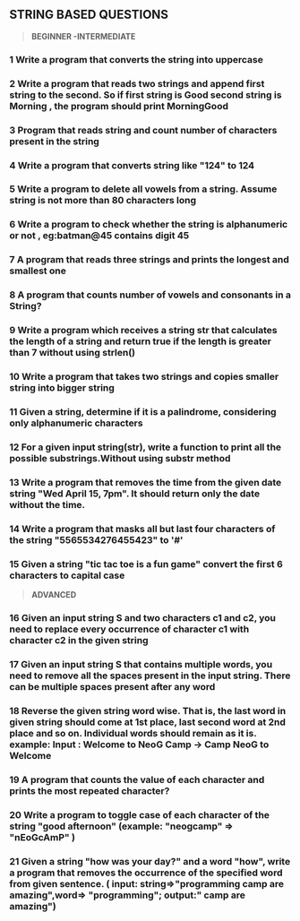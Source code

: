## STRING BASED QUESTIONS

>**BEGINNER -INTERMEDIATE**

### 1 Write a program that converts the string into uppercase

### 2 Write a program that reads two strings and append  first string to the second. So if first string is Good second string is Morning , the program should print MorningGood

### 3 Program that reads string and count number of characters present in the string

### 4 Write a program that converts string like "124" to 124

### 5 Write a program to delete all vowels from a string. Assume string is not more than 80 characters long

### 6 Write a program to check whether the string is alphanumeric or not , eg:batman@45 contains digit 45

### 7  A  program that reads three strings and prints the longest and smallest one

### 8  A  program that counts  number of vowels and consonants in a String?

### 9 Write a program which receives a string str that calculates the length of a string and return true if the length is greater than 7 without using strlen()

### 10 Write a program that takes two strings and copies smaller string into bigger string

### 11 Given a string, determine if it is a palindrome, considering only alphanumeric characters

### 12 For a given input string(str), write a function to print all the possible substrings.Without using substr method

### 13 Write a program that removes the time from the given date string "Wed April 15, 7pm". It should return only the date without the time.

### 14 Write a program that masks all but last four characters of the string "5565534276455423" to '#'

### 15 Given a string "tic tac toe is a fun game" convert the first 6 characters to capital case

>**ADVANCED**

### 16 Given an input string S and two characters c1 and c2, you need to replace every occurrence of character c1 with character c2 in the given string

### 17 Given an input string S that contains multiple words, you need to remove all the spaces present in the input string. There can be multiple spaces present after any word

### 18 Reverse the given string word wise. That is, the last word in given string should come at 1st place, last second word at 2nd place and so on. Individual words should remain as it is. example: Input : Welcome to NeoG Camp → Camp NeoG to Welcome

### 19 A program that counts the value of each character and prints  the most repeated character?

### 20 Write a program to toggle case of each character of the string "good afternoon" (example: "neogcamp" ⇒ "nEoGcAmP" )

### 21 Given a string "how was your day?" and a word "how", write a program that removes the occurrence of the specified word from given sentence. ( input: string⇒"programming camp are amazing",word⇒ "programming";  output:" camp are amazing")
